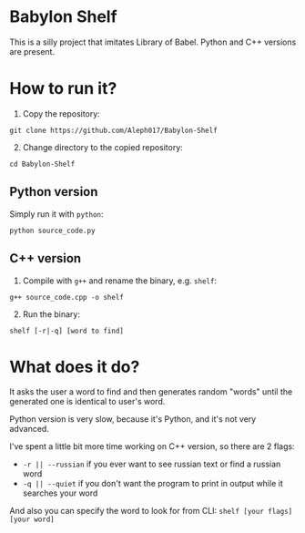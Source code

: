 # Babylon Shelf

This is a silly project that imitates Library of Babel. Python and C++ versions are present.

# How to run it?

1. Copy the repository:

```
git clone https://github.com/Aleph017/Babylon-Shelf
```
2. Change directory to the copied repository:

```
cd Babylon-Shelf
```

## Python version
Simply run it with `python`:

```
python source_code.py
```

## C++ version
1. Compile with `g++` and rename the binary, e.g. `shelf`:

```
g++ source_code.cpp -o shelf
```

2. Run the binary:

```
shelf [-r|-q] [word to find]
```

# What does it do?

It asks the user a word to find and then generates random "words" until the generated one is identical to user's word.

Python version is very slow, because it's Python, and it's not very advanced.

I've spent a little bit more time working on C++ version, so there are 2 flags:
  * `-r || --russian` if you ever want to see russian text or find a russian word
  * `-q || --quiet` if you don't want the program to print in output while it searches your word

And also you can specify the word to look for from CLI:
`shelf [your flags] [your word]`
